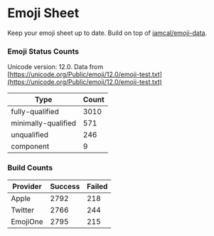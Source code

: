 # Emoji Sheet 

Keep your emoji sheet up to date. Build on top of [iamcal/emoji-data](https://github.com/iamcal/emoji-data).

### Emoji Status Counts
Unicode version: 12.0. Data from [https://unicode.org/Public/emoji/12.0/emoji-test.txt](https://unicode.org/Public/emoji/12.0/emoji-test.txt)

Type | Count
---- | ----
fully-qualified | 3010
minimally-qualified | 571
unqualified | 246
component | 9

### Build Counts
Provider | Success | Failed
-------- | ------- | -------
Apple | 2792 | 218
Twitter | 2766 | 244
EmojiOne | 2795 | 215